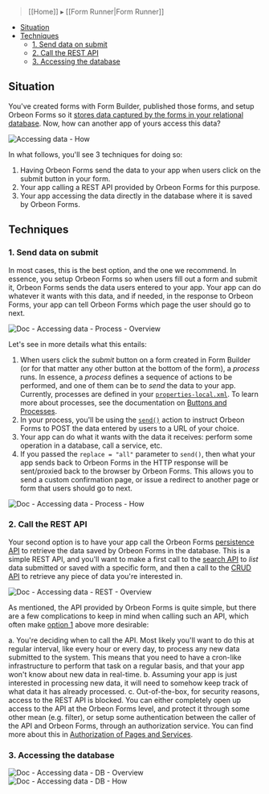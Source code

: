 > [[Home]] ▸ [[Form Runner|Form Runner]]

- [Situation](#situation)
- [Techniques](#techniques)
    - [1. Send data on submit](#1-send-data-on-submit)
    - [2. Call the REST API](#2-call-the-rest-api)
    - [3. Accessing the database](#3-accessing-the-database)

## Situation

You've created forms with Form Builder, published those forms, and setup Orbeon Forms so it [stores data captured by the forms in your relational database](Installation-~-Relational-Database-Setup). Now, how can another app of yours access this data?

![Accessing data - How](https://orbeon.mybalsamiq.com/mockups/3495508.png?key=409bf6fda74861c325ab1cbb3f99d1ac269a20b6)

In what follows, you'll see  3 techniques for doing so:

1. Having Orbeon Forms send the data to your app when users click on the submit button in your form.
2. Your app calling a REST API provided by Orbeon Forms for this purpose.
3. Your app accessing the data directly in the database where it is saved by Orbeon Forms.

## Techniques

### 1. Send data on submit

In most cases, this is the best option, and the one we recommend. In essence, you setup Orbeon Forms so when users fill out a form and submit it, Orbeon Forms sends the data users entered to your app. Your app can do whatever it wants with this data, and if needed, in the response to Orbeon Forms, your app can tell Orbeon Forms which page the user should go to next.

![Doc - Accessing data - Process - Overview](https://orbeon.mybalsamiq.com/mockups/3496362.png?key=0de5fdf28d9bff939a0bef381754c6bf57a271a7)

Let's see in more details what this entails:

1. When users click the *submit* button on a form created in Form Builder (or for that matter any other button at the bottom of the form), a *process* runs. In essence, a *process* defines a sequence of actions to be performed, and one of them can be to *send* the data to your app. Currently, processes are defined in your [`properties-local.xml`](Installation-~-Configuration-Properties). To learn more about processes, see the documentation on [Buttons and Processes](Form-Runner-~-Buttons-and-Processes).
2. In your process, you'll be using the [`send()`](Form-Runner-~-Buttons-and-Processes#send) action to instruct Orbeon Forms to POST the data entered by users to a URL of your choice.
3. Your app can do what it wants with the data it receives: perform some operation in a database, call a service, etc.
4. If you passed the `replace = "all"` parameter to `send()`, then what your app sends back to Orbeon Forms in the HTTP response will be sent/proxied back to the browser by Orbeon Forms. This allows you to send a custom confirmation page, or issue a redirect to another page or form that users should go to next.

![Doc - Accessing data - Process - How](https://orbeon.mybalsamiq.com/mockups/3496409.png?key=8c133721c5ab53800f4a0ba422730f4f020dd695)

### 2. Call the REST API

Your second option is to have your app call the Orbeon Forms [persistence API](Form-Runner-~-APIs-~-Persistence) to retrieve the data saved by Orbeon Forms in the database. This is a simple REST API, and you'll want to make a first call to the [search API](Form-Runner-~-APIs-~-Persistence-~-Search) to *list* data submitted or saved with a specific form, and then a call to the [CRUD API](Form-Runner-~-APIs-~-Persistence-~-CRUD) to retrieve any piece of data you're interested in.

![Doc - Accessing data - REST - Overview](https://orbeon.mybalsamiq.com/mockups/3496368.png?key=74ab13a5b0003ab944d0242d8f70f51c6293ce35)

As mentioned, the API provided by Orbeon Forms is quite simple, but there are a few complications to keep in mind when calling such an API, which often make [option 1](#1-send-data-on-submit) above more desirable:

a. You're deciding when to call the API. Most likely you'll want to do this at regular interval, like every hour or every day, to process any new data submitted to the system. This means that you need to have a cron-like infrastructure to perform that task on a regular basis, and that your app won't know about new data in real-time.
b. Assuming your app is just interested in processing new data, it will need to somehow keep track of what data it has already processed.
c. Out-of-the-box, for security reasons, access to the REST API is blocked. You can either completely open up access to the API at the Orbeon Forms level, and protect it through some other mean (e.g. filter), or setup some authentication between the caller of the API and Orbeon Forms, through an authorization service. You can find more about this in [Authorization of Pages and Services](Controller-~-Authorization-of-Pages-and-Services).

### 3. Accessing the database

![Doc - Accessing data - DB - Overview](https://orbeon.mybalsamiq.com/mockups/3496415.png?key=78c6cf5202454498bc2560e8ea8bc7e593e5fce1)
![Doc - Accessing data - DB - How](https://orbeon.mybalsamiq.com/mockups/3496425.png?key=1865cc9145143beea62ed382102edddf24de1b03)